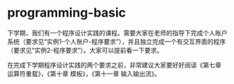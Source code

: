 # programming-basic
下学期，我们有一个程序设计实践的课程。需要大家在老师的指导下完成个人账户系统（要求见“实例1-个人账户-程序要求”），并且独立完成一个有交互界面的程序（要求见“实例2-程序要求”）。大家可以提前看一下要求。

在完成下学期程序设计实践的两个要求之前，非常建议大家要好好阅读《第七章 运算符重载》，《第十章 模板》，《第十一章 输入输出流》。
